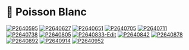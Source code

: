 # 🐠 Poisson Blanc

[![P2640595](/photos/hd/P2640595.jpg)](/photos/P2640595.md)
[![P2640627](/photos/hd/P2640627.jpg)](/photos/P2640627.md)
[![P2640651](/photos/hd/P2640651.jpg)](/photos/P2640651.md)
[![P2640705](/photos/hd/P2640705.jpg)](/photos/P2640705.md)
[![P2640711](/photos/hd/P2640711.jpg)](/photos/P2640711.md)
[![P2640738](/photos/hd/P2640738.jpg)](/photos/P2640738.md)
[![P2640805](/photos/hd/P2640805.jpg)](/photos/P2640805.md)
[![P2640833-Edit](/photos/hd/P2640833-Edit.jpg)](/photos/P2640833-Edit.md)
[![P2640842](/photos/hd/P2640842.jpg)](/photos/P2640842.md)
[![P2640878](/photos/hd/P2640878.jpg)](/photos/P2640878.md)
[![P2640892](/photos/hd/P2640892.jpg)](/photos/P2640892.md)
[![P2640914](/photos/hd/P2640914.jpg)](/photos/P2640914.md)
[![P2640952](/photos/hd/P2640952.jpg)](/photos/P2640952.md)
